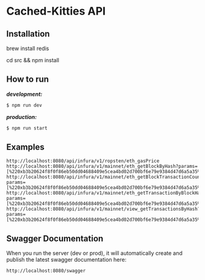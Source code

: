 # Cached-Kitties API

## Installation

brew install redis

cd src && npm install

## How to run

***development:***
```bash
$ npm run dev
```

***production:***
```bash
$ npm run start
```

## Examples
```
http://localhost:8080/api/infura/v1/ropsten/eth_gasPrice
http://localhost:8080/api/infura/v1/mainnet/eth_getBlockByHash?params=[%220xb3b20624f8f0f86eb50dd04688409e5cea4bd02d700bf6e79e9384d47d6a5a35%22,false]
http://localhost:8080/api/infura/v1/mainnet/eth_getBlockTransactionCountByHash?params=[%220xb3b20624f8f0f86eb50dd04688409e5cea4bd02d700bf6e79e9384d47d6a5a35%22]
http://localhost:8080/api/infura/v1/mainnet/eth_getTransactionByBlockHashAndIndex?params=[%220xb3b20624f8f0f86eb50dd04688409e5cea4bd02d700bf6e79e9384d47d6a5a35%22,%220x0%22]
http://localhost:8080/api/infura/v1/mainnet/view_getTransactionsByHash?params=[%220xb3b20624f8f0f86eb50dd04688409e5cea4bd02d700bf6e79e9384d47d6a5a35%22]
```

## Swagger Documentation

When you run the server (dev or prod), it will automatically create and publish the latest swagger documentation here:

```
http://localhost:8080/swagger
```
